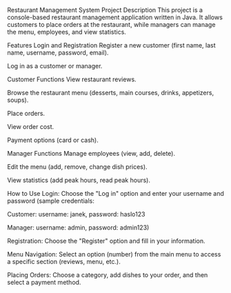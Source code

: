 Restaurant Management System
Project Description
This project is a console-based restaurant management application written in Java. It allows customers to place orders at the restaurant, while managers can manage the menu, employees, and view statistics.

Features
Login and Registration
Register a new customer (first name, last name, username, password, email).

Log in as a customer or manager.

Customer Functions
View restaurant reviews.

Browse the restaurant menu (desserts, main courses, drinks, appetizers, soups).

Place orders.

View order cost.

Payment options (card or cash).

Manager Functions
Manage employees (view, add, delete).

Edit the menu (add, remove, change dish prices).

View statistics (add peak hours, read peak hours).

How to Use
Login: Choose the "Log in" option and enter your username and password (sample credentials:

Customer: username: janek, password: haslo123

Manager: username: admin, password: admin123)

Registration: Choose the "Register" option and fill in your information.

Menu Navigation: Select an option (number) from the main menu to access a specific section (reviews, menu, etc.).

Placing Orders: Choose a category, add dishes to your order, and then select a payment method.
